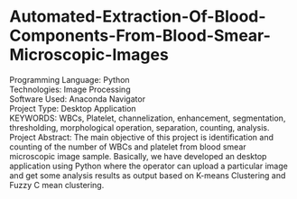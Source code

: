 # Automated-Extraction-Of-Blood-Components-From-Blood-Smear-Microscopic-Images
 Programming Language: Python <br />
 Technologies: Image Processing <br />
 Software Used: Anaconda Navigator <br />
 Project Type: Desktop Application <br />
 KEYWORDS: WBCs, Platelet, channelization, enhancement, segmentation, thresholding, morphological operation, separation, counting, analysis. <br />
 Project Abstract: The main objective of this project is identification and counting of the number of WBCs and platelet from blood smear microscopic image sample. Basically, we have developed an desktop application using Python where the operator can upload a particular image and get some analysis results as output based on K-means Clustering and Fuzzy C mean clustering.

